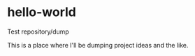 # hello-world
Test repository/dump

This is a place where I'll be dumping project ideas and the like.
